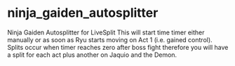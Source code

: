 # ninja_gaiden_autosplitter
Ninja Gaiden Autosplitter for LiveSplit
This will start time timer either manually or as soon as Ryu starts moving on Act 1 (i.e. gained control).
Splits occur when timer reaches zero after boss fight therefore you will have a split for each act plus another on Jaquio and the Demon.

